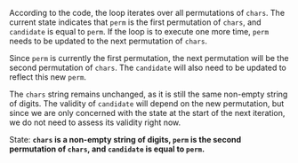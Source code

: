 According to the code, the loop iterates over all permutations of `chars`. The current state indicates that `perm` is the first permutation of `chars`, and `candidate` is equal to `perm`. If the loop is to execute one more time, `perm` needs to be updated to the next permutation of `chars`.

Since `perm` is currently the first permutation, the next permutation will be the second permutation of `chars`. The `candidate` will also need to be updated to reflect this new `perm`. 

The `chars` string remains unchanged, as it is still the same non-empty string of digits. The validity of `candidate` will depend on the new permutation, but since we are only concerned with the state at the start of the next iteration, we do not need to assess its validity right now.

State: **`chars` is a non-empty string of digits, `perm` is the second permutation of `chars`, and `candidate` is equal to `perm`.**
